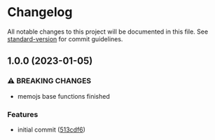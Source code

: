 # Changelog

All notable changes to this project will be documented in this file. See [standard-version](https://github.com/conventional-changelog/standard-version) for commit guidelines.

## 1.0.0 (2023-01-05)


### ⚠ BREAKING CHANGES

* memojs base functions finished

### Features

* initial commit ([513cdf6](https://github.com/meluiz/memojs/commits/513cdf6a75b5e877479fb59af4695d83151b57eb))

